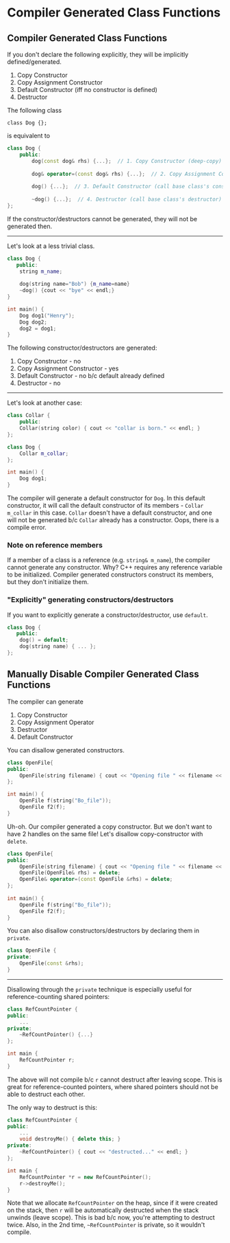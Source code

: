 # Compiler Generated Class Functions

## Compiler Generated Class Functions
If you don't declare the following explicitly, they will be implicitly defined/generated.

1. Copy Constructor
2. Copy Assignment Constructor
3. Default Constructor (iff no constructor is defined)
4. Destructor

The following class

	class Dog {};

is equivalent to
```C++
class Dog {
	public:
    	dog(const dog& rhs) {...};  // 1. Copy Constructor (deep-copy)
        
        dog& operator=(const dog& rhs) {...};  // 2. Copy Assignment Constructor (deep-copy, but used with '=')
        
        dog() {...};  // 3. Default Constructor (call base class's constructor)
        
        ~dog() {...};  // 4. Destructor (call base class's destructor)
};
```
If the constructor/destructors cannot be generated, they will not be generated then.

---

Let's look at a less trivial class.
```C++
class Dog {
   public:
	string m_name;
    
    dog(string name="Bob") {m_name=name}
    ~dog() {cout << "bye" << endl;}
}

int main() {
	Dog dog1("Henry");
    Dog dog2;
    dog2 = dog1;
}
```
The following constructor/destructors are generated:

1. Copy Constructor - no
2. Copy Assignment Constructor - yes
3. Default Constructor - no b/c default already defined
4. Destructor - no

---

Let's look at another case:
```C++
class Collar {
	public:
    Collar(string color) { cout << "collar is born." << endl; }
};

class Dog {
	Collar m_collar;
};

int main() {
	Dog dog1;
}
```
The compiler will generate a default constructor for `Dog`. In this default constructor, it will call the default constructor of its members - `Collar m_collar` in this case. `Collar` doesn't have a default constructor, and one will not be generated b/c `Collar` already has a constructor. Oops, there is a compile error.

### Note on reference members
If a member of a class is a reference (e.g. `string& m_name`), the compiler cannot generate any constructor. Why? C++ requires any reference variable to be initialized. Compiler generated constructors construct its members, but they don't initialize them.

### "Explicitly" generating constructors/destructors
If you want to explicitly generate a constructor/destructor, use `default`.
```C++
class Dog {
   public:
	dog() = default;
    dog(string name) { ... };
};
```

## Manually Disable Compiler Generated Class Functions
The compiler can generate

1. Copy Constructor
2. Copy Assignment Operator
3. Destructor
4. Default Constructor

You can disallow generated constructors.
```C++
class OpenFile{
public:
    OpenFile(string filename) { cout << "Opening file " << filename << endl; }
};

int main() {
    OpenFile f(string("Bo_file"));
    OpenFile f2(f);
}
```
Uh-oh. Our compiler generated a copy constructor. But we don't want to have 2 handles on the same file! Let's disallow copy-constructor with `delete`.
```C++
class OpenFile{
public:
    OpenFile(string filename) { cout << "Opening file " << filename << endl; }
    OpenFile(OpenFile& rhs) = delete;
    OpenFile& operator=(const OpenFile &rhs) = delete;
};
    
int main() {
    OpenFile f(string("Bo_file"));
    OpenFile f2(f);
}
```
You can also disallow constructors/destructors by declaring them in `private`.
```C++
class OpenFile {
private:
	OpenFile(const &rhs);
}
```
---

Disallowing through the `private` technique is especially useful for reference-counting shared pointers:
```C++
class RefCountPointer {
public:
	...
private:
	~RefCountPointer() {...}
};

int main {
	RefCountPointer r;
}
```
The above will not compile b/c `r` cannot destruct after leaving scope. This is great for reference-counted pointers, where shared pointers should not be able to destruct each other.

The only way to destruct is this:
```C++
class RefCountPointer {
public:
	...
    void destroyMe() { delete this; }
private:
	~RefCountPointer() { cout << "destructed..." << endl; }
};

int main {
	RefCountPointer *r = new RefCountPointer();
    r->destroyMe();
}
```
Note that we allocate `RefCountPointer` on the heap, since if it were created on the stack, then `r` will be automatically destructed when the stack unwinds (leave scope). This is bad b/c now, you're attempting to destruct twice. Also, in the 2nd time, `~RefCountPointer` is private, so it wouldn't compile.
